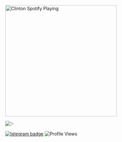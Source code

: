 [<img src="https://now-playing-codestackr.vercel.app/api/spotify-playing" alt="Clinton Spotify Playing" width="350" />](https://open.spotify.com/user/swyqyimdc12jajde4vpwd2x1b)


![✨](https://github-readme-stats.vercel.app/api?username=Clinton-Abraham&show=prs&count_private=true&show_icons=true&title_color=fff&icon_color=79ff97&text_color=9f9f9f&bg_color=151515)


[![telegram badge](https://img.shields.io/badge/C͡ℓ𝖏ήtø𝐧ㅤᗩ𝔟ⓡ𝐚ꫝαＭ-30302f?style=flat&logo=telegram)](https://telegram.dog/clinton_abraham) ![Profile Views](https://hits.seeyoufarm.com/api/count/incr/badge.svg?url=https://github.com/Clinton-Abraham/&title=Profile%20Views) 





